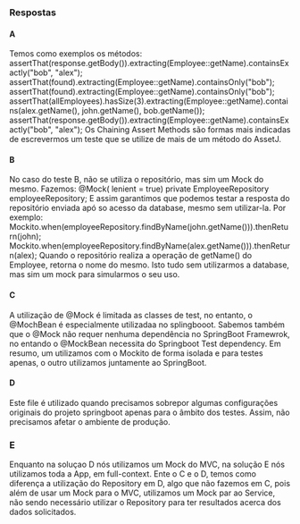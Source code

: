 ### Respostas

#### A
Temos como exemplos os métodos: 
        assertThat(response.getBody()).extracting(Employee::getName).containsExactly("bob", "alex");
        assertThat(found).extracting(Employee::getName).containsOnly("bob");
        assertThat(found).extracting(Employee::getName).containsOnly("bob");
        assertThat(allEmployees).hasSize(3).extracting(Employee::getName).contains(alex.getName(), john.getName(), bob.getName());
        assertThat(response.getBody()).extracting(Employee::getName).containsExactly("bob", "alex");
Os Chaining Assert Methods são formas mais indicadas de escrevermos um teste que se utilize de mais de um método do AssetJ.

#### B
No caso do teste B, não se utiliza o repositório, mas sim um Mock do mesmo. Fazemos:
    @Mock( lenient = true)
    private EmployeeRepository employeeRepository;
E assim garantimos que podemos testar a resposta do repositório enviada apó so acesso da database, mesmo sem utilizar-la. Por exemplo:
    Mockito.when(employeeRepository.findByName(john.getName())).thenReturn(john);
    Mockito.when(employeeRepository.findByName(alex.getName())).thenReturn(alex);
Quando o repositório realiza a operação de getName() do Employee, retorna o nome do mesmo. Isto tudo sem utilizarmos a database, mas sim um mock para simularmos o seu uso.

#### C
A utilização de @Mock é limitada as classes de test, no entanto, o @MochBean é especialmente utilizadaa no splingbooot. Sabemos também que o @Mock não requer nenhuma dependência no SpringBoot Framewrok, no entando o @MockBean necessita do Springboot Test dependency. Em resumo, um utilizamos com o Mockito de forma isolada e para testes apenas, o outro utilizamos juntamente ao SpringBoot.

#### D
Este file é utilizado quando precisamos sobrepor algumas configurações originais do projeto springboot apenas para o âmbito dos testes. Assim, não precisamos afetar o ambiente de produção.

### E 
Enquanto na soluçao D nós utilizamos um Mock do MVC, na solução E nós utilizamos toda a App, em full-context. Ente o C e o D, temos como diferença a utilização do Repository em D, algo que não fazemos em C, pois além de usar um Mock para o MVC, utilizamos um Mock par ao Service, não sendo necessário utilizar o Repository para ter resultados acerca dos dados solicitados.

